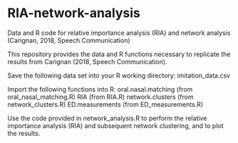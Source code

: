 # RIA-network-analysis
Data and R code for relative importance analysis (RIA) and network analysis (Carignan, 2018, Speech Communication)

This repository provides the data and R functions necessary to replicate the results from Carignan (2018, Speech Communication).

Save the following data set into your R working directory:
imitation_data.csv

Import the following functions into R:
oral.nasal.matching (from oral_nasal_matching.R)
RIA (from RIA.R)
network.clusters (from network_clusters.R)
ED.measurements (from ED_measurements.R)

Use the code provided in network_analysis.R to perform the relative importance analysis (RIA) and subsequent network clustering, and to plot the results.

